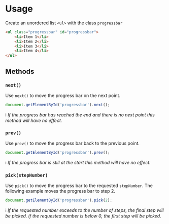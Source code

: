 # Usage

Create an unordered list `<ul>` with the class `progressbar`

```html
<ul class="progressbar" id="progressbar">
	<li>Item 1</li>
	<li>Item 2</li>
	<li>Item 3</li>
	<li>Item 4</li>
</ul>
```

## Methods

### `next()`

Use `next()` to move the progress bar on the next point. 

```js
document.getElementById('progressbar').next();
```
:information_source: *If the progress bar has reached the end and there is no next point this method will have no effect.*

### `prev()`

Use `prev()` to move the progress bar back to the previous point. 

```js
document.getElementById('progressbar').prev();
```

:information_source: *If the progress bar is still at the start this method will have no effect.*

### `pick(stepNumber)`

Use `pick()` to move the progress bar to the requested `stepNumber`. The following example moves the progress bar to step 2.

```js
document.getElementById('progressbar').pick(2);
```

:information_source: *If the requested number exceeds to the number of steps, the final step will be picked. If the requested number is below 0, the first step will be picked.*

